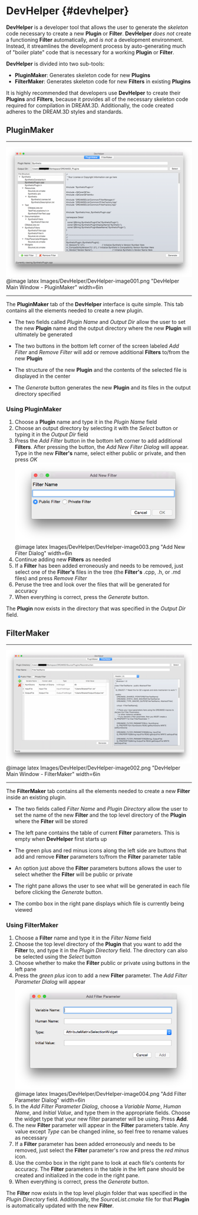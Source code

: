 DevHelper {#devhelper}
========

**DevHelper** is a developer tool that allows the user to generate the _skeleton_ code necessary to create a new **Plugin** or **Filter**.  **DevHelper** _does not_ create a functioning **Filter** automatically, and _is not_ a development environment. Instead, it streamlines the development process by auto-generating much of "boiler plate" code that is necessary for a working **Plugin** or **Filter**.

**DevHelper** is divided into two sub-tools: 

+ **PluginMaker**: Generates skeleton code for new **Plugins**
+ **FilterMaker**: Generates skeleton code for new **Filters** in existing **Plugins**

It is highly recommended that developers use **DevHelper** to create their **Plugins** and **Filters**, because it provides all of the necessary skeleton code required for compilation in DREAM.3D. Additionally, the code created adheres to the DREAM.3D styles and standards.

## PluginMaker ##

-------------------

![DevHelper Main Window - PluginMaker](Images/DevHelper/DevHelper-image001.png)
@image latex Images/DevHelper/DevHelper-image001.png "DevHelper Main Window - PluginMaker" width=6in

-------------------

The **PluginMaker** tab of the **DevHelper** interface is quite simple.  This tab contains all the elements needed to create a new plugin.

- The two fields called _Plugin Name_ and _Output Dir_ allow the user to set the new **Plugin** name and the output directory where the new **Plugin** will ultimately be generated

- The two buttons in the bottom left corner of the screen labeled _Add Filter_ and _Remove Filter_ will add or remove additional **Filters** to/from the new **Plugin**

- The structure of the new **Plugin** and the contents of the selected file is displayed in the center

- The _Generate_ button generates the new **Plugin** and its files in the output directory specified

### Using PluginMaker ###
1. Choose a **Plugin** name and type it in the _Plugin Name_ field
2. Choose an output directory by selecting it with the _Select_ button or typing it in the _Output Dir_ field
3. Press the _Add Filter_ button in the bottom left corner to add additional **Filters**. After pressing the button, the _Add New Filter Dialog_ will appear. Type in the new **Filter's** name, select either public or private, and then press _OK_
![Add New Filter Dialog](Images/DevHelper/DevHelper-image003.png)
@image latex Images/DevHelper/DevHelper-image003.png "Add New Filter Dialog" width=6in
4. Continue adding new **Filters** as needed
5. If a **Filter** has been added erroneously and needs to be removed, just select one of the **Filter's** files in the tree (the **Filter's** .cpp, .h, or .md files) and press _Remove Filter_
6. Peruse the tree and look over the files that will be generated for accuracy
7. When everything is correct, press the _Generate_ button.

The **Plugin** now exists in the directory that was specified in the _Output Dir_ field.

## FilterMaker ##

-------------------

![DevHelper Main Window - FilterMaker](Images/DevHelper/DevHelper-image002.png)
@image latex Images/DevHelper/DevHelper-image002.png "DevHelper Main Window - FilterMaker" width=6in

-------------------

The **FilterMaker** tab contains all the elements needed to create a new **Filter** inside an existing plugin.

- The two fields called _Filter Name_ and _Plugin Directory_ allow the user to set the name of the new **Filter** and the top level directory of the **Plugin** where the **Filter** will be stored

- The left pane contains the table of current **Filter** parameters.  This is empty when **DevHelper** first starts up

- The green plus and red minus icons along the left side are buttons that add and remove **Filter** parameters to/from the **Filter** parameter table

- An option just above the **Filter** parameters buttons allows the user to select whether the **Filter** will be public or private

- The right pane allows the user to see what will be generated in each file before clicking the _Generate_  button.

- The combo box in the right pane displays which file is currently being viewed

### Using FilterMaker ###
1. Choose a **Filter** name and type it in the _Filter Name_ field
2. Choose the top level directory of the **Plugin** that you want to add the **Filter** to, and type it in the _Plugin Directory_ field.  The directory can also be selected using the _Select_ button
3. Choose whether to make the **Filter** public or private using buttons in the left pane
4. Press the _green plus_ icon to add a new **Filter** parameter.  The _Add Filter Parameter Dialog_ will appear
![Add Filter Parameter Dialog](Images/DevHelper/DevHelper-image004.png)
@image latex Images/DevHelper/DevHelper-image004.png "Add Filter Parameter Dialog" width=6in
5. In the _Add Filter Parameter Dialog_, choose a _Variable Name_, _Human Name_, and _Initial Value_, and type them in the appropriate fields.  Choose the widget type that your new filter parameter will be using.  Press **Add**.
6. The new **Filter** parameter will appear in the **Filter** parameters table.  Any value except *Type* can be changed inline, so feel free to rename values as necessary
7. If a **Filter** parameter has been added erroneously and needs to be removed, just select the **Filter** parameter's row and press the _red minus_ icon.
8. Use the combo box in the right pane to look at each file's contents for accuracy.  The **Filter** parameters in the table in the left pane should be created and initialized in the code in the right pane.
9. When everything is correct, press the _Generate_ button.

The **Filter** now exists in the top level plugin folder that was specified in the _Plugin Directory_ field. Additionally, the _SourceList.cmake_ file for that **Plugin** is automatically updated with the new **Filter**.